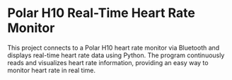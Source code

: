 # Polar H10 Real-Time Heart Rate Monitor

This project connects to a Polar H10 heart rate monitor via Bluetooth and displays real-time heart rate data using Python. The program continuously reads and visualizes heart rate information, providing an easy way to monitor heart rate in real time.
